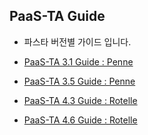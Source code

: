 ## PaaS-TA Guide
- 파스타 버전별 가이드 입니다.

- [PaaS-TA 3.1 Guide : Penne](Guide-3.1-Penne-/README.md)
- [PaaS-TA 3.5 Guide : Penne](Guide-3.5-Penne-/README.md)
- [PaaS-TA 4.3 Guide : Rotelle](Guide-4.3-ROTELLE/README.md)
- [PaaS-TA 4.6 Guide : Rotelle](Guide-4.6-ROTELLE/README.md)
